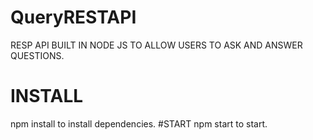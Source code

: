 # QueryRESTAPI
RESP API BUILT IN NODE JS TO ALLOW USERS TO ASK AND ANSWER QUESTIONS.
# INSTALL
  npm install to install dependencies.
 #START 
 npm start to start.
